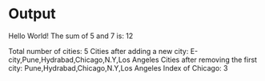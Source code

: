 # Output

Hello World!
The sum of 5 and 7 is: 12

Total number of cities: 5
Cities after adding a new city: E-city,Pune,Hydrabad,Chicago,N.Y,Los Angeles
Cities after removing the first city: Pune,Hydrabad,Chicago,N.Y,Los Angeles
Index of Chicago: 3
